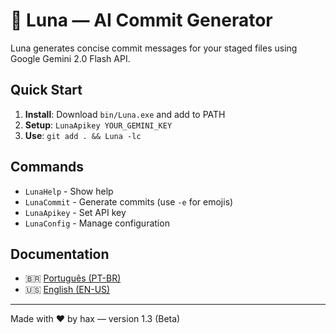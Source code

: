 # 🌙 Luna — AI Commit Generator

Luna generates concise commit messages for your staged files using Google Gemini 2.0 Flash API.

## Quick Start

1. **Install**: Download `bin/Luna.exe` and add to PATH
2. **Setup**: `LunaApikey YOUR_GEMINI_KEY`
3. **Use**: `git add . && Luna -lc`

## Commands

- `LunaHelp` - Show help
- `LunaCommit` - Generate commits (use `-e` for emojis)
- `LunaApikey` - Set API key
- `LunaConfig` - Manage configuration

## Documentation

- 🇧🇷 [Português (PT-BR)](docs/readme.pt-br.md)
- 🇺🇸 [English (EN-US)](docs/readme.en-us.md)

---


Made with ❤️ by hax — version 1.3 (Beta)
